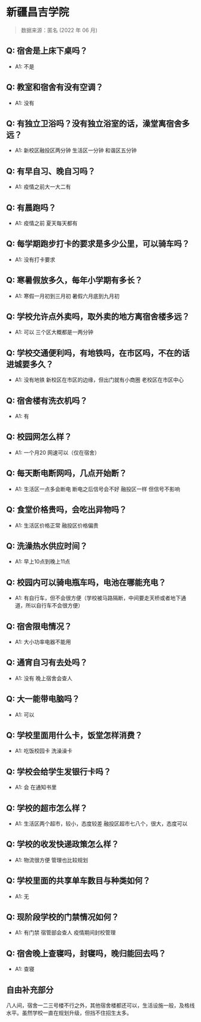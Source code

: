 # 新疆昌吉学院

> 数据来源：匿名 (2022 年 06 月)

## Q: 宿舍是上床下桌吗？

- A1: 不是

## Q: 教室和宿舍有没有空调？

- A1: 没有

## Q: 有独立卫浴吗？没有独立浴室的话，澡堂离宿舍多远？

- A1: 新校区融投区两分钟 生活区一分钟 和谐区五分钟

## Q: 有早自习、晚自习吗？

- A1: 疫情之前大一大二有

## Q: 有晨跑吗？

- A1: 疫情之前 夏天每天都有

## Q: 每学期跑步打卡的要求是多少公里，可以骑车吗？

- A1: 没有打卡要求

## Q: 寒暑假放多久，每年小学期有多长？

- A1: 寒假一月初到三月初  暑假六月底到九月初

## Q: 学校允许点外卖吗，取外卖的地方离宿舍楼多远？

- A1: 可以  三个区大概都是一两分钟

## Q: 学校交通便利吗，有地铁吗，在市区吗，不在的话进城要多久？

- A1: 没有地铁
新校区在市区的边缘，但出门就有小商圈  老校区在市区中心

## Q: 宿舍楼有洗衣机吗？

- A1: 有

## Q: 校园网怎么样？

- A1: 一个月20  网速可以（仅在宿舍）

## Q: 每天断电断网吗，几点开始断？

- A1: 生活区一点多会断电  断电之后信号会不好
融投区一样  但信号不影响

## Q: 食堂价格贵吗，会吃出异物吗？

- A1: 生活区价格正常 
融投区价格偏贵

## Q: 洗澡热水供应时间？

- A1: 早上10点到晚上11点

## Q: 校园内可以骑电瓶车吗，电池在哪能充电？

- A1: 有自行车，但不会很方便（学校被马路隔断，中间要走天桥或者地下通道，所以自行车不会很方便）

## Q: 宿舍限电情况？

- A1: 大小功率电器不能用

## Q: 通宵自习有去处吗？

- A1: 没有  晚上宿舍会查人

## Q: 大一能带电脑吗？

- A1: 可以

## Q: 学校里面用什么卡，饭堂怎样消费？

- A1: 吃饭校园卡 洗澡澡卡

## Q: 学校会给学生发银行卡吗？

- A1: 会 在通知书里

## Q: 学校的超市怎么样？

- A1: 生活区两个超市，较小，态度较差
融投区超市七八个，很大，态度可以

## Q: 学校的收发快递政策怎么样？

- A1: 物流很方便 管理也比较规划

## Q: 学校里面的共享单车数目与种类如何？

- A1: 无

## Q: 现阶段学校的门禁情况如何？

- A1: 有门禁 宿管部会查人  疫情期间封校管理

## Q: 宿舍晚上查寝吗，封寝吗，晚归能回去吗？

- A1: 查寝

## 自由补充部分

八人间，宿舍一二三号楼不行之外，其他宿舍楼都还可以，生活设施一般，及格线水平。虽然学校一直在规划升级，但挡不住招生太多。